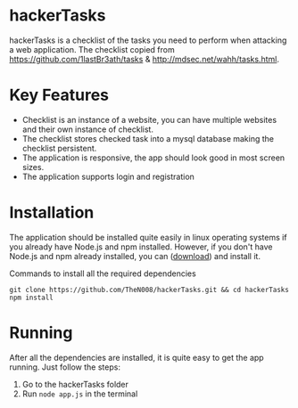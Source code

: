# hackerTasks
hackerTasks is a checklist of the tasks you need to perform when attacking a web application. The checklist copied from https://github.com/1lastBr3ath/tasks & http://mdsec.net/wahh/tasks.html.

# Key Features
- Checklist is an instance of a website, you can have multiple websites and their own instance of checklist.
- The checklist stores checked task into a mysql database making the checklist persistent.
- The application is responsive, the app should look good in most screen sizes.
- The application supports login and registration

# Installation
  The application should be installed quite easily in linux operating systems if you already have Node.js  and npm installed. However, if you don't have Node.js and npm already installed, you can ([download](https://nodejs.org/en/download/)) and install it.
  
  Commands to install all the required dependencies
  ```
  git clone https://github.com/TheN008/hackerTasks.git && cd hackerTasks
  npm install
  ```
  
# Running
  After all the dependencies are installed, it is quite easy to get the app running. Just follow the steps:
  1. Go to the hackerTasks folder
  2. Run `node app.js` in the terminal
  
